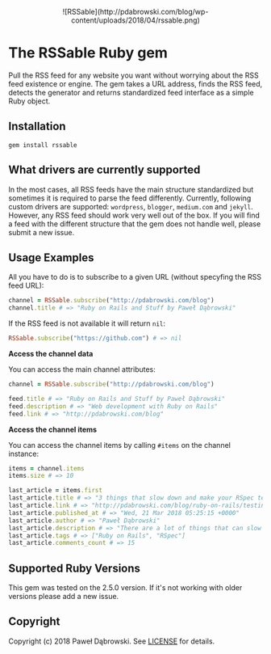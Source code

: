 <p align="center">![RSSable](http://pdabrowski.com/blog/wp-content/uploads/2018/04/rssable.png)</p>

# The RSSable Ruby gem

Pull the RSS feed for any website you want without worrying about the RSS feed existence or engine. The gem takes a URL address, finds the RSS feed, detects the generator and returns standardized feed interface as a simple Ruby object.

## Installation
    gem install rssable

## What drivers are currently supported

In the most cases, all RSS feeds have the main structure standardized but sometimes it is required to parse the feed differently. Currently, following custom drivers are supported: `wordpress`, `blogger`, `medium.com` and `jekyll`. However, any RSS feed should work very well out of the box. If you will find a feed with the different structure that the gem does not handle well, please submit a new issue.

## Usage Examples

All you have to do is to subscribe to a given URL (without specyfing the RSS feed URL):

```ruby
channel = RSSable.subscribe("http://pdabrowski.com/blog")
channel.title # => "Ruby on Rails and Stuff by Paweł Dąbrowski"
```

If the RSS feed is not available it will return `nil`:

```ruby
RSSable.subscribe("https://github.com") # => nil
```

**Access the channel data**

You can access the main channel attributes:

```ruby
channel = RSSable.subscribe("http://pdabrowski.com/blog")

feed.title # => "Ruby on Rails and Stuff by Paweł Dąbrowski"
feed.description # => "Web development with Ruby on Rails"
feed.link # => "http://pdabrowski.com/blog"
```

**Access the channel items**

You can access the channel items by calling `#items` on the channel instance:

```ruby
items = channel.items
items.size # => 10

last_article = items.first
last_article.title # => "3 things that slow down and make your RSpec tests worse"
last_article.link # => "http://pdabrowski.com/blog/ruby-on-rails/testing/3-things-that-slow-down-and-make-your-rspec-tests-worse/"
last_article.published_at # => "Wed, 21 Mar 2018 05:25:15 +0000"
last_article.author # => "Paweł Dąbrowski"
last_article.description # => "There are a lot of things that can slow down your tests &#8211; some of them are related to your code and some not."
last_article.tags # => ["Ruby on Rails", "RSpec"]
last_article.comments_count # => 15
```

## Supported Ruby Versions
This gem was tested on the 2.5.0 version. If it's not working with older versions please add a new issue.

## Copyright
Copyright (c) 2018 Paweł Dąbrowski.
See [LICENSE][] for details.

[license]: LICENSE.md
